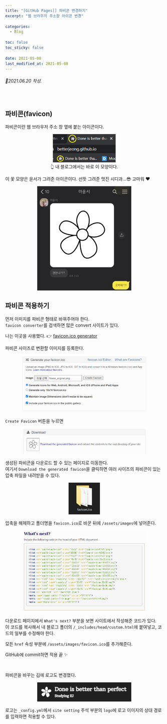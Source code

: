 ```yaml
---
title: "[GitHub Pages]] 파비콘 변경하기"
excerpt: "웹 브라우저 주소창 아이콘 변경"

categories:
  - Blog

toc: false
toc_sticky: false

date: 2021-05-08
last_modified_at: 2021-05-08
---
```


###### 📝2021.06.20 작성.  

<br>  

## 파비콘(favicon)  
파비콘이란 웹 브라우저 주소 창 옆에 붙는 아이콘이다.  

<center><img src="/assets/images/21050801/21050801_1.png" width="200"></center>  

<center> 👆 내 블로그에서는 바로 이 모양이다. </center>  

이 꽃 모양은 윤서가 그려준 아이콘이다. 선뜻 그려준 멋진 시디과...😎 고마워 ❤  

<center><img src="/assets/images/21050801/21050801_2.jpg" width="300"></center>  

## 파비콘 적용하기  
먼저 이미지를 파비콘 형태로 바꿔주어야 한다.  
`favicon converter`를 검색하면 많은 convert 사이트가 있다.  

나는 이곳을 사용했다. 👉 [favicon.ico generator](https://www.favicon-generator.org/)  

파비콘 사이즈로 변환할 이미지를 등록한다.  

<center><img src="/assets/images/21050801/21050801_3.png" width="400"></center>  

`Create Favicon` 버튼을 누르면  

<center><img src="/assets/images/21050801/21050801_4.png" width="400"></center>  

생성된 파비콘을 다운로드 할 수 있는 페이지로 이동한다.  
여기서 `Download the generated favicon`을 클릭하면 여러 사이즈의 파비콘이 있는 압축 파일을 내려받을 수 있다.  

<center><img src="/assets/images/21050801/21050801_5.png" width="100"></center>  

압축을 해제하고 폴더명을 `favicon.ico`로 바꾼 뒤에 `/assets/images`에 넣어준다.  

<center><img src="/assets/images/21050801/21050801_6.png" width="400"></center>  

다운로드 페이지에서 `What's next?` 부분을 보면 사이트에서 작성해준 코드가 있다.  
이 코드를 복사해서 내 블로그 폴더의 `/_includes/head/custom.html`에 붙여넣고, 코드의 일부를 수정해야 한다.  

모든 `href` 속성 부분에 `/assets/images/favicon.ico`를 추가해준다.  

GitHub에 commit하면 적용 끝 ✨  

<br>  

파비콘을 바꾸는 김에 로고도 변경했다.  

<center><img src="/assets/images/21050801/21050801_7.png" width="300"></center>  

로고는 `_config.yml`에서 `site setting` 주석 부분의 `logo`에 로고 이미지의 상대 경로를 입력하면 적용할 수 있다.